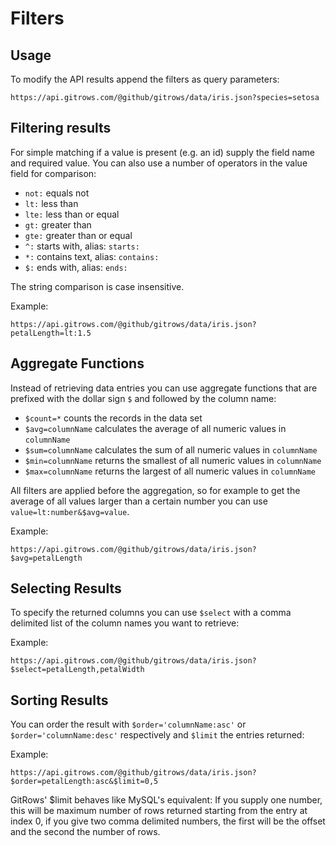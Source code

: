 # Filters

## Usage

To modify the API results append the filters as query parameters:

```
https://api.gitrows.com/@github/gitrows/data/iris.json?species=setosa
```
## Filtering results

For simple matching if a value is present (e.g. an id) supply the field name and required value. You can also use a number of operators in the value field for comparison:

* `not:`	equals not
* `lt:`		less than
* `lte:`	less than or equal
* `gt:`		greater than
* `gte:`	greater than or equal
* `^:`		starts with, alias: `starts:`
* `*:`		contains text, alias: `contains:`
* `$:`		ends with, alias: `ends:`

The string comparison is case insensitive.

Example:

```
https://api.gitrows.com/@github/gitrows/data/iris.json?petalLength=lt:1.5
```

## Aggregate Functions

Instead of retrieving data entries you can use aggregate functions that are prefixed with the dollar sign `$` and followed by the column name:

* `$count=*`	counts the records in the data set
* `$avg=columnName`	calculates the average of all numeric values in `columnName`
* `$sum=columnName`	calculates the sum of all numeric values in `columnName`
* `$min=columnName`	returns the smallest of all numeric values in `columnName`
* `$max=columnName`	returns the largest of all numeric values in `columnName`

All filters are applied before the aggregation, so for example to get the average of all values larger than a certain number you can use  `value=lt:number&$avg=value`.

Example:

```
https://api.gitrows.com/@github/gitrows/data/iris.json?$avg=petalLength
```

## Selecting Results

To specify the returned columns you can use `$select` with a comma delimited list of the column names you want to retrieve:

Example:

```
https://api.gitrows.com/@github/gitrows/data/iris.json?$select=petalLength,petalWidth
```

## Sorting Results

You can order the result with `$order='columnName:asc'` or `$order='columnName:desc'` respectively and `$limit` the entries returned:

Example:

```
https://api.gitrows.com/@github/gitrows/data/iris.json?$order=petalLength:asc&$limit=0,5
```

GitRows' $limit behaves like MySQL's equivalent: If you supply one number, this will be maximum number of rows returned starting from the entry at index 0, if you give two comma delimited numbers, the first will be the offset and the second the number of rows.
